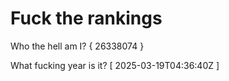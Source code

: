 # Fuck the rankings

Who the hell am I?
{ 26338074 }

What fucking year is it?
[ 2025-03-19T04:36:40Z ]
